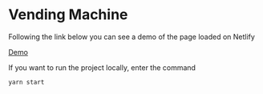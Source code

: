 # Vending Machine

Following the link below you can see a demo of the page loaded on Netlify

[Demo](https://vmachine.netlify.app/)

If you want to run the project locally, enter the command 

``yarn start``